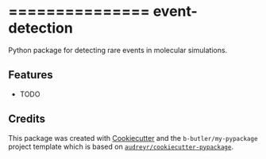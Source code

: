 ===============
event-detection
===============

Python package for detecting rare events in molecular simulations.


Features
--------

* TODO

Credits
-------

This package was created with [Cookiecutter](https://github.com/audreyr/cookiecutter) and the `b-butler/my-pypackage` project template which is based on [`audreyr/cookiecutter-pypackage`](https://github.com/audreyr/cookiecutter-pypackage).
